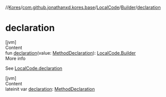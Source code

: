 //[Kores](../../../index.md)/[com.github.jonathanxd.kores.base](../../index.md)/[LocalCode](../index.md)/[Builder](index.md)/[declaration](declaration.md)



# declaration  
[jvm]  
Content  
fun [declaration](declaration.md)(value: [MethodDeclaration](../../-method-declaration/index.md)): [LocalCode.Builder](index.md)  
More info  


See [LocalCode.declaration](../declaration.md)

  


[jvm]  
Content  
lateinit var [declaration](declaration.md): [MethodDeclaration](../../-method-declaration/index.md)  



